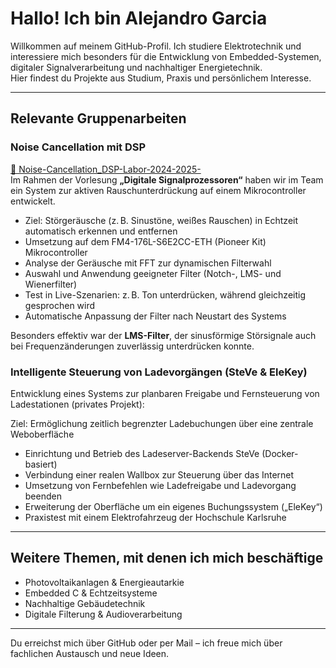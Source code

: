 # Hallo! Ich bin Alejandro Garcia

Willkommen auf meinem GitHub-Profil. Ich studiere Elektrotechnik und interessiere mich besonders für die Entwicklung von Embedded-Systemen, digitaler Signalverarbeitung und nachhaltiger Energietechnik.  
Hier findest du Projekte aus Studium, Praxis und persönlichem Interesse.

---

## Relevante Gruppenarbeiten

### Noise Cancellation mit DSP

[🔗 Noise-Cancellation_DSP-Labor-2024-2025-](https://github.com/bufl1011/Noise-Cancellation_DSP-Labor-2024-2025-/tree/main)  
Im Rahmen der Vorlesung **„Digitale Signalprozessoren“** haben wir im Team ein System zur aktiven Rauschunterdrückung auf einem Mikrocontroller entwickelt.

- Ziel: Störgeräusche (z. B. Sinustöne, weißes Rauschen) in Echtzeit automatisch erkennen und entfernen
- Umsetzung auf dem FM4-176L-S6E2CC-ETH (Pioneer Kit) Mikrocontroller
- Analyse der Geräusche mit FFT zur dynamischen Filterwahl
- Auswahl und Anwendung geeigneter Filter (Notch-, LMS- und Wienerfilter)
- Test in Live-Szenarien: z. B. Ton unterdrücken, während gleichzeitig gesprochen wird
- Automatische Anpassung der Filter nach Neustart des Systems
  
Besonders effektiv war der **LMS-Filter**, der sinusförmige Störsignale auch bei Frequenzänderungen zuverlässig unterdrücken konnte.


### Intelligente Steuerung von Ladevorgängen (SteVe & EleKey)   
Entwicklung eines Systems zur planbaren Freigabe und Fernsteuerung von Ladestationen (privates Projekt):

Ziel: Ermöglichung zeitlich begrenzter Ladebuchungen über eine zentrale Weboberfläche

- Einrichtung und Betrieb des Ladeserver-Backends SteVe (Docker-basiert)
- Verbindung einer realen Wallbox zur Steuerung über das Internet
- Umsetzung von Fernbefehlen wie Ladefreigabe und Ladevorgang beenden
- Erweiterung der Oberfläche um ein eigenes Buchungssystem („EleKey“)
- Praxistest mit einem Elektrofahrzeug der Hochschule Karlsruhe

---

## Weitere Themen, mit denen ich mich beschäftige

- Photovoltaikanlagen & Energieautarkie
- Embedded C & Echtzeitsysteme
- Nachhaltige Gebäudetechnik
- Digitale Filterung & Audioverarbeitung

---

Du erreichst mich über GitHub oder per Mail – ich freue mich über fachlichen Austausch und neue Ideen.

